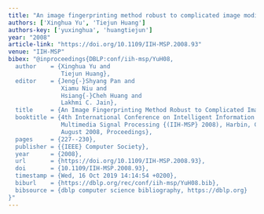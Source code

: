 ```yaml
---
title: "An image fingerprinting method robust to complicated image modifications"
authors: ['Xinghua Yu', 'Tiejun Huang']
authors-key: ['yuxinghua', 'huangtiejun']
year: "2008"
article-link: "https://doi.org/10.1109/IIH-MSP.2008.93"
venue: "IIH-MSP"
bibex: "@inproceedings{DBLP:conf/iih-msp/YuH08,
  author    = {Xinghua Yu and
               Tiejun Huang},
  editor    = {Jeng{-}Shyang Pan and
               Xiamu Niu and
               Hsiang{-}Cheh Huang and
               Lakhmi C. Jain},
  title     = {An Image Fingerprinting Method Robust to Complicated Image Modifications},
  booktitle = {4th International Conference on Intelligent Information Hiding and
               Multimedia Signal Processing {(IIH-MSP} 2008), Harbin, China, 15-17
               August 2008, Proceedings},
  pages     = {227--230},
  publisher = {{IEEE} Computer Society},
  year      = {2008},
  url       = {https://doi.org/10.1109/IIH-MSP.2008.93},
  doi       = {10.1109/IIH-MSP.2008.93},
  timestamp = {Wed, 16 Oct 2019 14:14:54 +0200},
  biburl    = {https://dblp.org/rec/conf/iih-msp/YuH08.bib},
  bibsource = {dblp computer science bibliography, https://dblp.org}
}"
---
```

